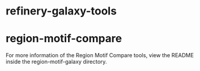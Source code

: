 refinery-galaxy-tools
=====================

# region-motif-compare
For more information of the Region Motif Compare tools, view the README inside
the region-motif-galaxy directory.
